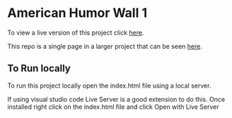 # American Humor Wall 1

To view a live version of this project click [here](https://shadopawn.github.io/american-humor-wall1/).

This repo is a single page in a larger project that can be seen [here](http://www.thanksforlaughing.com/#/launch).

## To Run locally

To run this project locally open the index.html file using a local server.

If using visual studio code Live Server is a good extension to do this. Once installed right click on the index.html file and click Open with Live Server